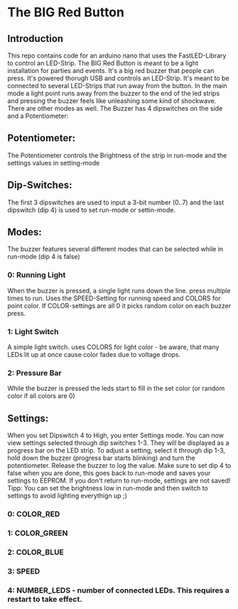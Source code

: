 # The BIG Red Button

## Introduction
This repo contains code for an arduino nano that uses the FastLED-Library to control an LED-Strip. The BIG Red Button is meant to be a light installation for parties and events. It's a big red buzzer that people can press. It's powered thorugh USB and controls an LED-Strip. It's meant to be connected to several LED-Strips that run away from the button. In the main mode a light point runs away from the buzzer to the end of the led strips and pressing the buzzer feels like unleashing some kind of shockwave.
There are other modes as well. The Buzzer has 4 dipswitches on the side and a Potentiometer:

## Potentiometer:
The Potentiometer controls the Brightness of the strip in run-mode and the settings values in setting-mode

## Dip-Switches:
The first 3 dipswitches are used to input a 3-bit number (0..7) and the last dipswitch (dip 4) is used to set run-mode or settin-mode. 

## Modes:
The buzzer features several different modes that can be selected while in run-mode (dip 4 is false)

### 0: Running Light
When the buzzer is pressed, a single light runs down the line. press multiple times to run. Uses the SPEED-Setting for running speed and COLORS for point color. If COLOR-settings are all 0 it picks random color on each buzzer press.
### 1: Light Switch
A simple light switch. uses COLORS for light color - be aware, that many LEDs lit up at once cause color fades due to voltage drops.
### 2: Pressure Bar
While the buzzer is pressed the leds start to fill in the set color (or random color if all colors are 0)


## Settings:
When you set Dipswitch 4 to High, you enter Settings mode. You can now view settings selected through dip switches 1-3. They will be displayed as a progress bar on the LED strip. To adjust a setting, select it through dip 1-3, hold down the buzzer (progress bar starts blinking) and turn the potentiometer. Release the buzzer to log the value. Make sure to set dip 4 to false when you are done, this goes back to run-mode and saves your settings to EEPROM. If you don't return to run-mode, settings are not saved!
Tipp: You can set the brightness low in run-mode and then switch to settings to avoid lighting everythign up ;)

### 0: COLOR_RED
### 1: COLOR_GREEN
### 2: COLOR_BLUE
### 3: SPEED
### 4: NUMBER_LEDS - number of connected LEDs. This requires a restart to take effect.